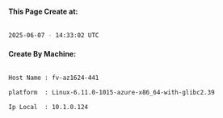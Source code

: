 
   
#### This Page Create at:

```bash

2025-06-07 - 14:33:02 UTC

```

#### Create By Machine:

```bash

Host Name : fv-az1624-441

platform  : Linux-6.11.0-1015-azure-x86_64-with-glibc2.39

Ip Local  : 10.1.0.124

```

